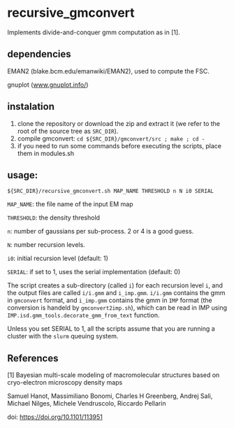 # recursive_gmconvert

Implements divide-and-conquer gmm computation as in [1].

## dependencies

EMAN2 (blake.bcm.edu/emanwiki/EMAN2), used to compute the FSC.

gnuplot (www.gnuplot.info/)

## instalation

1. clone the repository or download the zip and extract it (we refer to the root of the source tree as `SRC_DIR`).
2. compile gmconvert: `cd ${SRC_DIR}/gmconvert/src ; make ; cd -`
3. if you need to run some commands before executing the scripts, place them in modules.sh

## usage:
```
${SRC_DIR}/recursive_gmconvert.sh MAP_NAME THRESHOLD n N i0 SERIAL
```

`MAP_NAME`: the file name of the input EM map

`THRESHOLD`: the density threshold

`n`: number of gaussians per sub-process. 2 or 4 is a good guess.

`N`: number recursion levels.

`i0`: initial recursion level (default: 1)

`SERIAL`: if set to 1, uses the serial implementation (default: 0)

The script creates a sub-directory (called `i`) for each recursion level `i`, and the output files are called `i/i.gmm` and `i_imp.gmm`.
`i/i.gmm` contains the gmm in `gmconvert` format, and `i_imp.gmm` contains the gmm in `IMP` format (the conversion is handeld by `gmconvert2imp.sh`), which can be read in IMP using `IMP.isd.gmm_tools.decorate_gmm_from_text` function.

Unless you set SERIAL to 1, all the scripts assume that you are running a cluster with the `slurm` queuing system.

## References

[1] Bayesian multi-scale modeling of macromolecular structures based on cryo-electron microscopy density maps

Samuel Hanot, Massimiliano Bonomi, Charles H Greenberg, Andrej Sali, Michael Nilges, Michele Vendruscolo, Riccardo Pellarin

doi: https://doi.org/10.1101/113951
